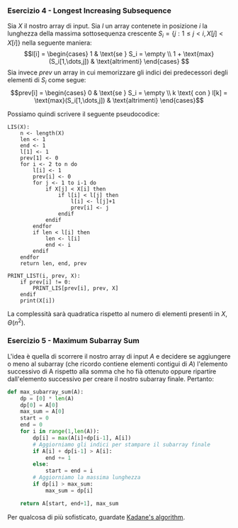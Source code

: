 ### Esercizio 4 - Longest Increasing Subsequence
Sia $X$ il nostro array di input.
Sia $l$ un array contenete in posizione $i$ la lunghezza della massima sottosequenza crescente $S_i=\{j:1 \leq j < i, X[j] < X[i] \}$ nella seguente maniera:
$$l[i] =  \begin{cases} 
        1 & \text{se } S_i = \empty  \\
        1 + \text{max}(S_i[1,\dots,j])  & \text{altrimenti}
        \end{cases} $$
Sia invece $prev$ un array in cui memorizzare gli indici dei predecessori degli elementi di $S_i$ come segue:
$$prev[i] =  \begin{cases} 
        0 & \text{se } S_i = \empty  \\
        k \text{ con } l[k] = \text{max}(S_i[1,\dots,j]) & \text{altrimenti}
        \end{cases}$$

Possiamo quindi scrivere il seguente pseudocodice:
```
LIS(X):
    n <- length(X)
    len <- 1
    end <- 1
    l[1] <- 1
    prev[1] <- 0
    for i <- 2 to n do
        l[i] <- 1
        prev[i] <- 0
        for j <- 1 to i-1 do
            if X[j] < X[i] then
                if l[i] < l[j] then
                    l[i] <- l[j]+1
                    prev[i] <- j
                endif
            endif
        endfor
        if len < l[i] then 
            len <- l[i]
            end <- i
        endif
    endfor
    return len, end, prev

PRINT_LIST(i, prev, X):
    if prev[i] != 0:
        PRINT_LIS[prev[i], prev, X]
    endif
    print(X[i])
```

La complessità sarà quadratica rispetto al numero di elementi presenti in $X$, $\Theta(n^2)$.


### Esercizio 5 - Maximum Subarray Sum
L'idea è quella di scorrere il nostro array di input $A$ e decidere se aggiungere o meno al subarray (che ricordo contiene elementi contigui di $A$) l'elemento successivo di A rispetto alla somma che ho fià ottenuto oppure ripartire dall'elemento successivo per creare il nostro subarray finale.
Pertanto:
```python
def max_subarray_sum(A):
    dp = [0] * len(A)
    dp[0] = A[0]
    max_sum = A[0]
    start = 0
    end = 0
    for i in range(1,len(A)):
        dp[i] = max(A[i]+dp[i-1], A[i])
        # Aggiorniamo gli indici per stampare il subarray finale
        if A[i] + dp[i-1] > A[i]:
            end += 1
        else:
            start = end = i
        # Aggiorniamo la massima lunghezza
        if dp[i] > max_sum:
            max_sum = dp[i]

    return A[start, end+1], max_sum
```

Per qualcosa di più sofisticato, guardate [Kadane's algorithm](https://medium.com/@rsinghal757/kadanes-algorithm-dynamic-programming-how-and-why-does-it-work-3fd8849ed73d).